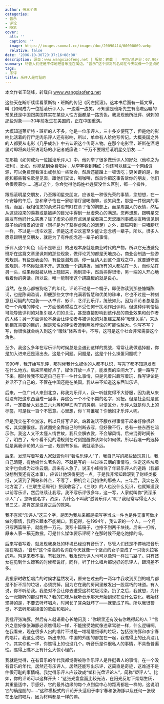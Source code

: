 ```yaml
---
author: 带三个表
categories:
- 音乐
- 评论
- 随笔
cover:
  alt: ''
  caption: ''
  image: https://images.soomal.cc/images/doc/20090414/00000069.webp
  relative: false
date: '2006-10-30T20:37:16+08:00'
description: 源自：www.wangxiaofeng.net | 版权：转载 |  平均/总评分：07.90/79
summary: 尽管人们还是不停地把音乐挂在嘴边，“音乐”这个崇高的名词在今天就像一个坚贞的女子变成了一只街头拉客的鸡。鸡是来者不拒，有钱就行。我发现乐评人也可以像鸡一样过马路了。只有妓女在见到什么嫖客的时候都说好，同样，听了什么唱片都说好的乐评人，跟鸡差不多
tags:
- 乐评
title: 乐评人是可耻的
---
```


本文作者王晓峰，转载自 www.wangxiaofeng.net

这些天在断断续续看莱斯特・班斯的传记《冈左摇滚》。这本书后面有一篇文章，叫《如何成为一位摇滚乐评人》，一边看一边笑，不知道是班斯先生有高瞻远瞩的预见还是中国跟美国其实在某些人性方面都是一路货色，我发现他所批评、讽刺的那些对象――30年前发生在美国的，正在中国重演。

大概知道莱斯特・班斯的人不多，他是一位乐评人，三十多岁便死了，但是他的影响比活着的行尸走肉乐评人还有影响，所以，单单有人给他写传记。大概美国之外的人都要从电影《几乎成名》中去认识这个传奇人物。在那个电影里，班斯在酒吧里对即将奔赴采访现场的小记者威廉说：“千万不要跟摇滚明星交朋友……”

在那篇《如何成为一位摇滚乐评人》中，他列举了很多做乐评人的好处（他称之为福利），比如，你能拿到免费唱片，从李宇春到韩红；你还可以建立一个网络资源，可以免费观看演出或参加一些聚会，然后还能蹭上一顿饭吃；更关键的是，你能和那些著名歌星见面，跟他们交谈，喝咖啡，然后你把这事告诉你的朋友，他们会很羡慕你……通过这个，你会觉得他妈姓社姓资没什么区别，都一个操性。

跟摇滚明星交朋友，乃至跟明星交朋友，应该是一种很光荣的事情，您想想，在一个安静的午后，您和章子怡在一家咖啡厅里喝咖啡，谈笑风生，那是一件很爽的事情。而且，我相信您的余光并没有盯在章子怡的胸部上，而是周围人的表情，然后从这些投来的羡慕或是嫉妒的目光中得到一丝虚荣心的满足。您再想想，跟明星交朋友有他妈什么实惠？除了虚荣心能有点满足或者第二天您跟同事或朋友畅谈见到章子怡的情景的谈资（同样是为了获得虚荣心的满足）之外，跟猫叼到一只猪膀胱一样，不过是一场空欢喜，但是这场空欢喜至少能让您念叨一辈子。所以，很多人愿意跟明星交朋友，就是为了有件能念道一辈子的事情。

乐评人这个角色（而不是职业）的出现本身就是商业时代的产物，所以它无法避免班斯在这篇文章里讽刺的那些现象，做评论凭的都是天地良心，商业会制造一些游戏规则，有些是表面的，有些是潜规则，你一旦纳入到这个游戏之中，就要遵守这些规则，不然你就混不开。这就像一个跷跷板，当所有的人都站在一头，而你站在另一头，结果你就被从地上翘起来，抛到空中，然后摔得很惨，另一端的人开心地看着你的笑话。所以说，唯一能制衡这个跷跷板的就是良心。

当然，在良心都被狗吃了的年代，评论不过是一个幌子，即便你读到那些慷慨陈词，也是陈词滥调，即便那些文字中充满着智慧和优美的珠串，它也不过是一种刻意且可疑的的包装――从书评、影评、艺评到乐评，统统如此。因为评论者总是面临一个两难的悖论，一方面他希望独立不受任何干扰地作出评判，但这种评判恰恰可能导致评判的对象引起人们的关注，甚至直接影响到该作品的商业效果和创作者的人格；另一方面评论本身会让评论者与被评论的对象建立某种“暧昧关系”，来达到相互需要的目的，越是知名的评论者遭到两难悖论的可能性越大。你写不写？写，你很快就会纳入到这个“暧昧”体系当中，不写，这可是这个社会非常需要这个角色。

至少，我这么多年在写乐评的时候总是会遇到这样的挑战，常常让我做选择题，你是加入进来还是滚出去，这是个问题。问题是，这是个什么操蛋问题呢？

1990年，我开始写乐评，那时候我什么媒体的人都不认识，写完了都不知道发表在什么地方。后来环境好点了，媒体开放一点了，能发表的空间大了，便一路写了下来。那时候我不知道自己在干一件什么事情，只是凭着兴趣写着玩，靠写评论是养活不了自己的，不管在中国还是在美国。我从来不知道这东西叫乐评。

后来，一位广州人来到北京，称我为乐评人，我一听就觉得不大舒服，因为我从来就没有把这东西当成一回事，弄这么一个不伦不类的名字，别扭。但是社会就是这样，一定要给人划出三六九等和甲乙丙丁的类别，以便区分，乐评人就是你头上的标签，可是我一百个不愿意。心里想，你丫骂谁呢？你他妈才乐评人呢。

但是我实在不会游泳，所以只好写评论，站着说话不腰疼得事情干起来好像很轻松，其实腰很疼。我试图完全靠自己的判断去写，但好像不行，总有一些东西在暗示你。我这人又不太懂人情世故，我只会解衣裳，不会解风情。后来混得时间长了，明白了，有个看不见的潜规则在时刻提醒你该如何如何做。所以我唯一的选择就是离我评论的人远一点，规则有多远，我就滚多远。

后来，发现写着写着人家就管你叫“著名乐评人”了，我自己写的那些破玩意儿，我自己清楚，有他妈什么著名的，不就是写的一些过往云烟的事情吗，注定这些垃圾文字也会成为过往云烟。后来有人急了，说王小峰挡住了年轻乐评人的道路（我都没想到我还有这本事），应该让他滚得更远一点。于是我非常知趣滚到了财经类报纸，又滚到了网站和外企，不写了，把机会让我挡住的那些人。三年后，我实在没地方混了，《三联生活周刊》把我收容了。《三联》的人也没什么见识，也就知道我以前写乐评，然后继续让我写。我不写乐评很多年，这一写，人家就叫你“资深乐评人”了。您听这名字，资深，为什么不叫我“滋肾乐评人”呢？我经常写得让人火冒三丈，那肯定是滋肾之后的效果。

我不喜欢“乐评人”这三个字，是因为我从来都是把写字当成一件也是件无事可做才做的事情，我用它跟本不能糊口。我记得，在1994年，我认识的一个人，一个月只写两篇稿子，就能挣一万元。我写十篇稿子，也挣不到两千块钱。后来一打听，原来人家一稿无数投。可是什么媒体要乐评啊？在那时候不是吃饱撑的吗。

后来写着写着，就发现我身处的环境已经没有音乐了，尽管人们还是不停地把音乐挂在嘴边，“音乐”这个崇高的名词在今天就像一个坚贞的女子变成了一只街头拉客的鸡。鸡是来者不拒，有钱就行。我发现乐评人也可以像鸡一样过马路了。只有妓女在见到什么嫖客的时候都说好，同样，听了什么唱片都说好的乐评人，跟鸡差不多。

我搬家时收拾唱片的时候才猛然发现，原来在过去的一两年中我收到买到的唱片都是不折不扣的垃圾，必须扔掉，因为它在我的房间里散发出一股腐朽的味道。有人说，你不听给我。我绝对不会让你去遭受这种垃圾污染。扔了之后，我就想，为什么一张能听的都没有呢？我的口味从我听音乐那天开始到现在没什么变化。我始终坚持的是，不要去听坏唱片，时间长了耳朵就坏了――就变成了鸡。所以我很警觉，不去听那些操蛋的歌曲和唱片。

我批评张海豚，然后有人就语重心长地问我：“你眼里还有没有你瞧得起的人？”言外之意好像张海豚必须瞧得起一样，不能接受她就像违章驾驶一样，什么逻辑啊。在我看来，现在很多人出的唱片不过是一堆精雕细琢的垃圾，包括张海豚和李宇春的唱片。我这么说吧，新出来的，中国的外国的都加在一起，我瞧得上的还真没几个。其实你也一样，你瞧得上的也没几个。听音乐是件很私人的事情，不具备普遍性。瞧得上瞧不上有什么大惊小怪的。

我就是觉得，在有音乐的年代我都觉得被称作乐评人是件挺丢人的事情。在一个没有音乐的年代，居然还有乐评人，居然还能写出乐评，这简直是奇迹，这难道不是件很可耻的事情吗。我觉得乐评人应该改成“塑料光盘评论人”，简称“塑评人”。比如，你的评论可以这样开头：“这张光盘盘面比较光洁，在阳光反射下熠熠生灰，其重量适中，手感好，它的最外边缘的每个点到盘中心的距离都是一样的，这说明它的确是圆的……”这种模板式的评论开头适用于李宇春和张海豚以及任何一张现在出版的唱片，因为材料都是一样的嘛。